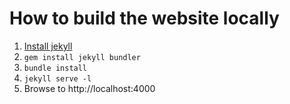 # How to build the website locally

1) [Install jekyll](https://jekyllrb.com/docs/installation/)
2) `gem install jekyll bundler`
3) `bundle install`
4) `jekyll serve -l`
5) Browse to http://localhost:4000
